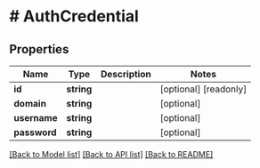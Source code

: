 # # AuthCredential

## Properties

Name | Type | Description | Notes
------------ | ------------- | ------------- | -------------
**id** | **string** |  | [optional] [readonly] 
**domain** | **string** |  | [optional] 
**username** | **string** |  | [optional] 
**password** | **string** |  | [optional] 

[[Back to Model list]](../../README.md#documentation-for-models) [[Back to API list]](../../README.md#documentation-for-api-endpoints) [[Back to README]](../../README.md)


